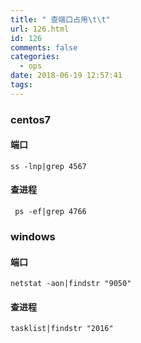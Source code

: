 ```yaml
---
title: " 查端口占用\t\t"
url: 126.html
id: 126
comments: false
categories:
  - ops
date: 2018-06-19 12:57:41
tags:
---
```


### centos7

#### 端口

    ss -lnp|grep 4567
    

#### 查进程

     ps -ef|grep 4766
    

### windows

#### 端口

    netstat -aon|findstr "9050"
    

#### 查进程

    tasklist|findstr "2016"